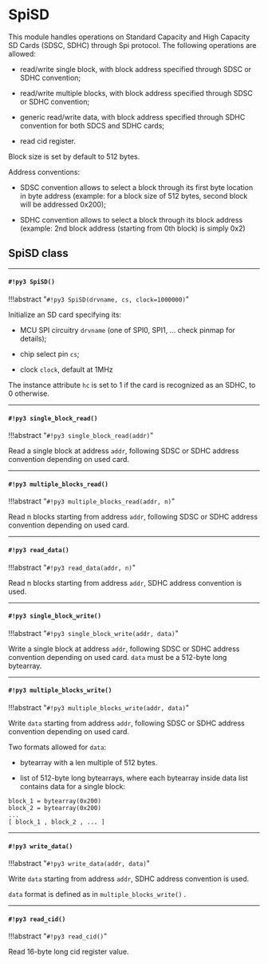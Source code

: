 # SpiSD

This module handles operations on Standard Capacity and High Capacity SD Cards (SDSC, SDHC) through Spi protocol.
The following operations are allowed:


* read/write single block, with block address specified through SDSC or SDHC convention;


* read/write multiple blocks, with block address specified through SDSC or SDHC convention;


* generic read/write data, with block address specified through SDHC convention for both SDCS and SDHC cards;


* read cid register.

Block size is set by default to 512 bytes.

Address conventions:


* SDSC convention allows to select a block through its first byte location in byte address (example: for a block size of 512 bytes, second block will be addressed 0x200);


* SDHC convention allows to select a block through its block address (example: 2nd block address (starting from 0th block) is simply 0x2)

## SpiSD class


---
#### `#!py3 SpiSD()`

!!!abstract "`#!py3 SpiSD(drvname, cs, clock=1000000)`"

Initialize an SD card specifying its:


* MCU SPI circuitry ```drvname``` (one of SPI0, SPI1, … check pinmap for details);


* chip select pin ```cs```;


* clock ```clock```, default at 1MHz

The instance attribute ```hc``` is set to 1 if the card is recognized as an SDHC, to 0 otherwise.


---
#### `#!py3 single_block_read()`

!!!abstract "`#!py3 single_block_read(addr)`"

Read a single block at address ```addr```, following SDSC or SDHC address convention depending on used card.


---
#### `#!py3 multiple_blocks_read()`

!!!abstract "`#!py3 multiple_blocks_read(addr, n)`"

Read n blocks starting from address ```addr```, following SDSC or SDHC address convention depending on used card.


---
#### `#!py3 read_data()`

!!!abstract "`#!py3 read_data(addr, n)`"

Read n blocks starting from address ```addr```, SDHC address convention is used.


---
#### `#!py3 single_block_write()`

!!!abstract "`#!py3 single_block_write(addr, data)`"

Write a single block at address ```addr```, following SDSC or SDHC address convention depending on used card.
```data``` must be a 512-byte long bytearray.


---
#### `#!py3 multiple_blocks_write()`

!!!abstract "`#!py3 multiple_blocks_write(addr, data)`"

Write ```data``` starting from address ```addr```, following SDSC or SDHC address convention depending on used card.

Two formats allowed for ```data```:


* bytearray with a len multiple of 512 bytes.


* list of 512-byte long bytearrays, where each bytearray inside data list contains data for a single block:

```
block_1 = bytearray(0x200)
block_2 = bytearray(0x200)
...
[ block_1 , block_2 , ... ]
```


---
#### `#!py3 write_data()`

!!!abstract "`#!py3 write_data(addr, data)`"

Write ```data``` starting from address ```addr```, SDHC address convention is used.

```data``` format is defined as in `multiple_blocks_write()` .


---
#### `#!py3 read_cid()`

!!!abstract "`#!py3 read_cid()`"

Read 16-byte long cid register value.
